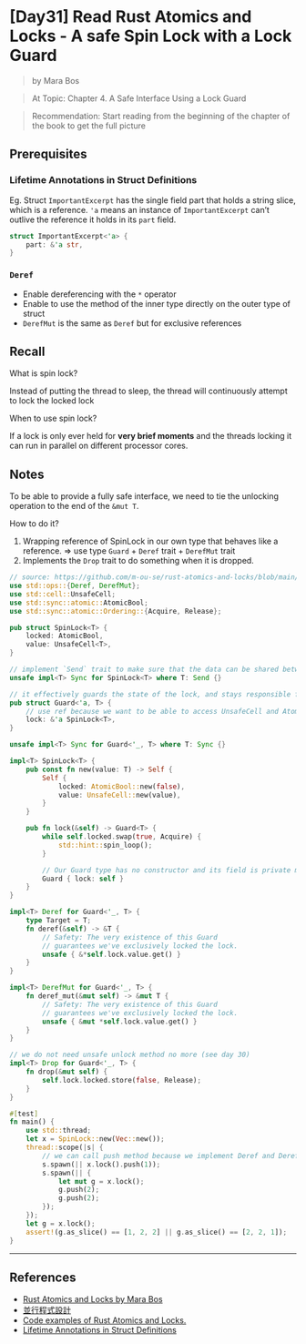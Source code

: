 # [Day31] Read Rust Atomics and Locks - A safe Spin Lock with a Lock Guard

> by Mara Bos

> At Topic: Chapter 4. A Safe Interface Using a Lock Guard

> Recommendation: Start reading from the beginning of the chapter of the book to get the full picture

## Prerequisites

### Lifetime Annotations in Struct Definitions

Eg. Struct `ImportantExcerpt` has the single field part that holds a string slice, which is a reference. `'a` means an instance of `ImportantExcerpt` can’t outlive the reference it holds in its `part` field.

```rust
struct ImportantExcerpt<'a> {
    part: &'a str,
}
```

### `Deref`

- Enable dereferencing with the `*` operator
- Enable to use the method of the inner type directly on the outer type of struct
- `DerefMut` is the same as `Deref` but for exclusive references

## Recall

What is spin lock?

Instead of putting the thread to sleep, the thread will continuously attempt to lock the locked lock

When to use spin lock?

If a lock is only ever held for **very brief moments** and the threads locking it can run in parallel on different processor cores.

## Notes

To be able to provide a fully safe interface, we need to tie the unlocking operation to the end of the `&mut T`.

How to do it?

1. Wrapping reference of SpinLock in our own type that behaves like a reference. => use type `Guard` + `Deref` trait + `DerefMut` trait
2. Implements the `Drop` trait to do something when it is dropped.

```rust
// source: https://github.com/m-ou-se/rust-atomics-and-locks/blob/main/src/ch4_spin_lock/s3_guard.rs
use std::ops::{Deref, DerefMut};
use std::cell::UnsafeCell;
use std::sync::atomic::AtomicBool;
use std::sync::atomic::Ordering::{Acquire, Release};

pub struct SpinLock<T> {
    locked: AtomicBool,
    value: UnsafeCell<T>,
}

// implement `Send` trait to make sure that the data can be shared between threads
unsafe impl<T> Sync for SpinLock<T> where T: Send {}

// it effectively guards the state of the lock, and stays responsible for that state until it is dropped.
pub struct Guard<'a, T> {
    // use ref because we want to be able to access UnsafeCell and AtomicBool
    lock: &'a SpinLock<T>,
}

unsafe impl<T> Sync for Guard<'_, T> where T: Sync {}

impl<T> SpinLock<T> {
    pub const fn new(value: T) -> Self {
        Self {
            locked: AtomicBool::new(false),
            value: UnsafeCell::new(value),
        }
    }

    pub fn lock(&self) -> Guard<T> {
        while self.locked.swap(true, Acquire) {
            std::hint::spin_loop();
        }

        // Our Guard type has no constructor and its field is private meaning this is the only way the user can obtain a Guard => spin lock has been locked
        Guard { lock: self }
    }
}

impl<T> Deref for Guard<'_, T> {
    type Target = T;
    fn deref(&self) -> &T {
        // Safety: The very existence of this Guard
        // guarantees we've exclusively locked the lock.
        unsafe { &*self.lock.value.get() }
    }
}

impl<T> DerefMut for Guard<'_, T> {
    fn deref_mut(&mut self) -> &mut T {
        // Safety: The very existence of this Guard
        // guarantees we've exclusively locked the lock.
        unsafe { &mut *self.lock.value.get() }
    }
}

// we do not need unsafe unlock method no more (see day 30)
impl<T> Drop for Guard<'_, T> {
    fn drop(&mut self) {
        self.lock.locked.store(false, Release);
    }
}

#[test]
fn main() {
    use std::thread;
    let x = SpinLock::new(Vec::new());
    thread::scope(|s| {
        // we can call push method because we implement Deref and DerefMut
        s.spawn(|| x.lock().push(1));
        s.spawn(|| {
            let mut g = x.lock();
            g.push(2);
            g.push(2);
        });
    });
    let g = x.lock();
    assert!(g.as_slice() == [1, 2, 2] || g.as_slice() == [2, 2, 1]);
}
```

---

## References

- [Rust Atomics and Locks by Mara Bos](https://marabos.nl/atomics/)
- [並行程式設計](https://hackmd.io/@sysprog/concurrency/https%3A%2F%2Fhackmd.io%2F%40sysprog%2FS1AMIFt0D)
- [Code examples of Rust Atomics and Locks.](https://github.com/m-ou-se/rust-atomics-and-locks)
- [Lifetime Annotations in Struct Definitions](https://doc.rust-lang.org/stable/book/ch10-03-lifetime-syntax.html#lifetime-annotations-in-struct-definitions)
